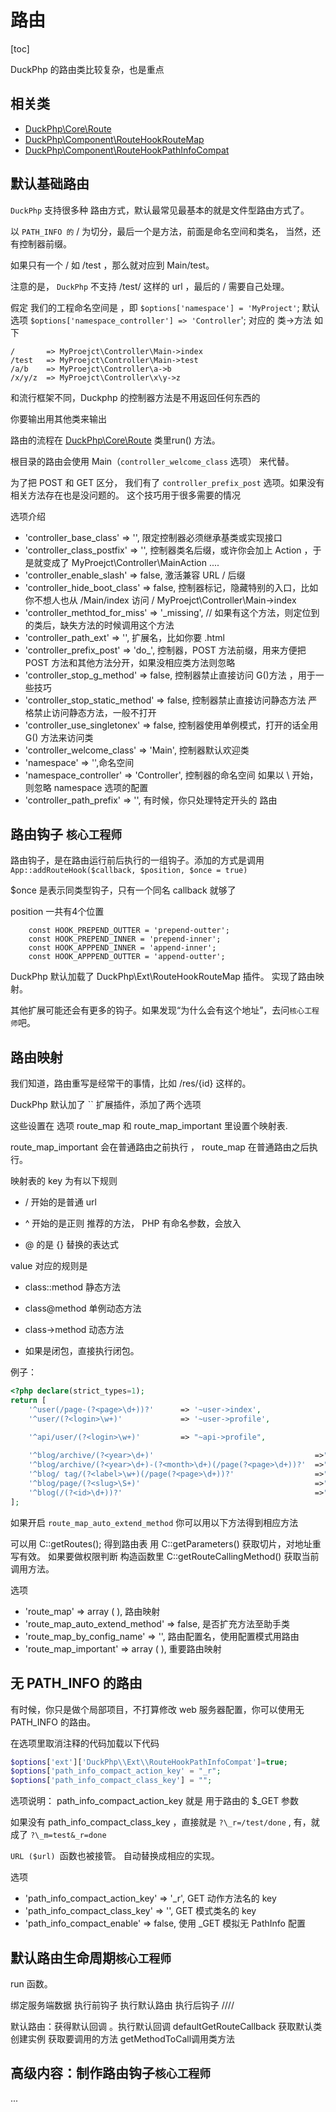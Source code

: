 # 路由
[toc]

DuckPhp 的路由类比较复杂，也是重点

## 相关类

- [DuckPhp\\Core\\Route](ref/Core-Route.md)
- [DuckPhp\\Component\\RouteHookRouteMap](ref/Component-RouteHookRouteMap.md)
- [DuckPhp\\Component\\RouteHookPathInfoCompat](ref/Component-RouteHookPathInfoCompat.md)

##  默认基础路由

`DuckPhp` 支持很多种 路由方式，默认最常见最基本的就是文件型路由方式了。

以 `PATH_INFO 的` / 为切分，最后一个是方法，前面是命名空间和类名， 当然，还有控制器前缀。

如果只有一个 / 如 /test ，那么就对应到 Main/test。

注意的是， `DuckPhp` 不支持 /test/  这样的 url ，最后的 / 需要自己处理。

假定 我们的工程命名空间是 ，即 `$options['namespace'] = 'MyProject'`;
默认选项 `$options['namespace_controller'] => 'Controller`';
对应的 类->方法 如下


```
/       => MyProejct\Controller\Main->index
/test   => MyProejct\Controller\Main->test
/a/b    => MyProejct\Controller\a->b
/x/y/z  => MyProejct\Controller\x\y->z

```

和流行框架不同，Duckphp 的控制器方法是不用返回任何东西的

你要输出用其他类来输出


路由的流程在 [DuckPhp\Core\Route](ref/Core-Route.md) 类里run() 方法。


根目录的路由会使用 Main（`controller_welcome_class` 选项） 来代替。

为了把 POST 和 GET 区分， 我们有了 `controller_prefix_post`  选项。如果没有 相关方法存在也是没问题的。 这个技巧用于很多需要的情况


选项介绍

- 'controller_base_class' => '', 限定控制器必须继承基类或实现接口
- 'controller_class_postfix' => '', 控制器类名后缀，或许你会加上 Action  ，于是就变成了 MyProejct\Controller\MainAction ....
- 'controller_enable_slash' => false, 激活兼容 URL / 后缀 
- 'controller_hide_boot_class' => false, 控制器标记，隐藏特别的入口，比如你不想人也从 /Main/index 访问 / MyProejct\Controller\Main->index
- 'controller_methtod_for_miss' => '_missing', // 如果有这个方法，则定位到的类后，缺失方法的时候调用这个方法
- 'controller_path_ext' => '', 扩展名，比如你要 .html
- 'controller_prefix_post' => 'do_', 控制器，POST 方法前缀，用来方便把 POST 方法和其他方法分开，如果没相应类方法则忽略
- 'controller_stop_g_method' => false, 控制器禁止直接访问 G()方法 ，用于一些技巧
- 'controller_stop_static_method' => false, 控制器禁止直接访问静态方法 严格禁止访问静态方法，一般不打开
- 'controller_use_singletonex' => false, 控制器使用单例模式，打开的话全用 G() 方法来访问类
- 'controller_welcome_class' => 'Main', 控制器默认欢迎类
- 'namespace' => '',命名空间
- 'namespace_controller' => 'Controller', 控制器的命名空间 如果以 \\ 开始，则忽略 namespace 选项的配置
- 'controller_path_prefix' => '', 有时候，你只处理特定开头的 路由


## 路由钩子 `核心工程师`

路由钩子，是在路由运行前后执行的一组钩子。添加的方式是调用 `App::addRouteHook($callback, $position, $once = true)`

$once 是表示同类型钩子，只有一个同名 callback 就够了

position 一共有4个位置
```
    const HOOK_PREPEND_OUTTER = 'prepend-outter';
    const HOOK_PREPEND_INNER = 'prepend-inner';
    const HOOK_APPPEND_INNER = 'append-inner';
    const HOOK_APPPEND_OUTTER = 'append-outter';
````
DuckPhp 默认加载了 DuckPhp\\Ext\\RouteHookRouteMap 插件。 实现了路由映射。

其他扩展可能还会有更多的钩子。如果发现“为什么会有这个地址”，去问`核心工程师`吧。

## 路由映射

我们知道，路由重写是经常干的事情，比如  /res/{id} 这样的。

DuckPhp 默认加了 `` 扩展插件，添加了两个选项

这些设置在 选项 route_map 和 route_map_important 里设置个映射表.

route_map_important  会在普通路由之前执行 ， route_map 在普通路由之后执行。

映射表的 key 为有以下规则

- / 开始的是普通 url

- ^ 开始的是正则 推荐的方法， PHP 有命名参数，会放入

- @ 的是 {} 替换的表达式

value 对应的规则是

- class::method 静态方法

- class@method 单例动态方法

- class->method 动态方法

- 如果是闭包，直接执行闭包。

例子：



```PHP
<?php declare(strict_types=1);
return [
    '^user(/page-(?<page>\d+))?'      => '~user->index',
    '^user/(?<login>\w+)'             => '~user->profile',

    '^api/user/(?<login>\w+)'         => "~api->profile",
    
    '^blog/archive/(?<year>\d+)'                                    =>"~blog->archive_yearly",
    '^blog/archive/(?<year>\d+)-(?<month>\d+)(/page(?<page>\d+))?'  =>"~blog->archive_monthly",
    '^blog/ tag/(?<label>\w+)(/page(?<page>\d+))?'                  =>"~blog->tag",
    '^blog/page/(?<slug>\S+)'                                       =>"~blog->post",
    '^blog(/(?<id>\d+))?'                                           =>"~blog@index",
];

```

如果开启 `route_map_auto_extend_method` 你可以用以下方法得到相应方法

可以用 C::getRoutes();  得到路由表
用 C::getParameters() 获取切片，对地址重写有效。
如果要做权限判断 构造函数里 C::getRouteCallingMethod() 获取当前调用方法。

选项

- 'route_map' => array ( ),
    路由映射
- 'route_map_auto_extend_method' => false,
    是否扩充方法至助手类
- 'route_map_by_config_name' => '',
    路由配置名，使用配置模式用路由
- 'route_map_important' => array ( ),
    重要路由映射

## 无 PATH_INFO 的路由

有时候，你只是做个局部项目，不打算修改 web 服务器配置，你可以使用无 PATH_INFO 的路由。

在选项里取消注释的代码加载以下代码

```php
$options['ext']['DuckPhp\\Ext\\RouteHookPathInfoCompat']=true;
$options['path_info_compact_action_key' = "_r";
$options['path_info_compact_class_key'] = "";
```
选项说明： path_info_compact_action_key 就是 用于路由的 $\_GET 参数

如果没有 path_info_compact_class_key ，直接就是  `?\_r=/test/done` ,  有，就成了 `?\_m=test&_r=done`

`URL ($url) `函数也被接管。 自动替换成相应的实现。

选项

- 'path_info_compact_action_key' => '_r', GET 动作方法名的 key
- 'path_info_compact_class_key' => '', GET 模式类名的 key
- 'path_info_compact_enable' => false, 使用 _GET 模拟无 PathInfo 配置

## 默认路由生命周期`核心工程师`

run 函数。

绑定服务端数据
执行前钩子
执行默认路由
执行后钩子
////

默认路由：获得默认回调 。执行默认回调 defaultGetRouteCallback
获取默认类
创建实例 获取要调用的方法 getMethodToCall调用类方法

## 高级内容：制作路由钩子`核心工程师`

...

